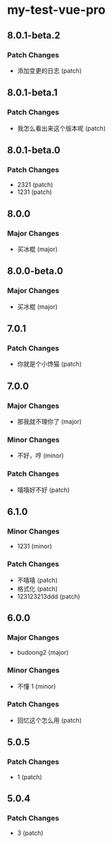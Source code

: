 # my-test-vue-pro

## 8.0.1-beta.2

### Patch Changes

- 添加变更的日志 (patch)

## 8.0.1-beta.1

### Patch Changes

- 我怎么看出来这个版本呢 (patch)

## 8.0.1-beta.0

### Patch Changes

- 2321 (patch)
- 1231 (patch)

## 8.0.0

### Major Changes

- 买冰棍 (major)

## 8.0.0-beta.0

### Major Changes

- 买冰棍 (major)

## 7.0.1

### Patch Changes

- 你就是个小馋猫 (patch)

## 7.0.0

### Major Changes

- 那我就不理你了 (major)

### Minor Changes

- 不好，哼 (minor)

### Patch Changes

- 嘻嘻好不好 (patch)

## 6.1.0

### Minor Changes

- 1231 (minor)

### Patch Changes

- 不嘻嘻 (patch)
- 格式化 (patch)
- 123123213ddd (patch)

## 6.0.0

### Major Changes

- budoong2 (major)

### Minor Changes

- 不懂 1 (minor)

### Patch Changes

- 回忆这个怎么用 (patch)

## 5.0.5

### Patch Changes

- 1 (patch)

## 5.0.4

### Patch Changes

- 3 (patch)
